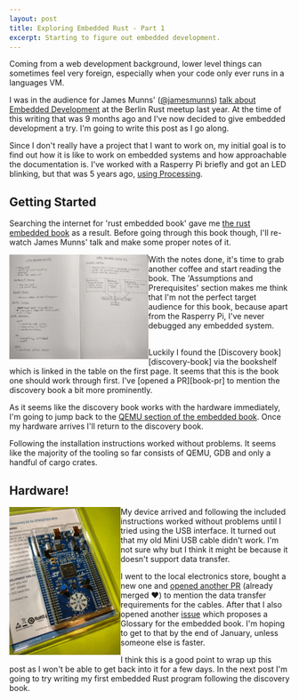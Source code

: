 ```yaml
---
layout: post
title: Exploring Embedded Rust - Part 1
excerpt: Starting to figure out embedded development.
---
```


Coming from a web development background, lower level things can sometimes feel very
foreign, especially when your code only ever runs in a languages VM.

I was in the audience for James Munns' ([@jamesmunns]) [talk about Embedded
Development][youtube] at the Berlin Rust meetup last year. At the time of this
writing that was 9 months ago and I've now decided to give embedded development
a try. I'm going to write this post as I go along.

Since I don't really have a project that I want to work on, my initial goal is
to find out how it is like to work on embedded systems and how approachable the
documentation is. I've worked with a Rasperry Pi briefly and got an LED
blinking, but that was 5 years ago, [using Processing][Processing].

## Getting Started

Searching the internet for 'rust embedded book' gave me [the
rust embedded book][the_book] as a result. Before going through this book
though, I'll re-watch James Munns' talk and make some proper notes of it.

<a href="/assets/images/posts/2020/life-before-main-notes.jpg" class="thumbnail" style="float: left">
  <img src="/assets/images/posts/2020/life-before-main-notes.jpg" alt="screenshot" width="250" />
</a>

With the notes done, it's time to grab another coffee and start reading the
book. The 'Assumptions and Prerequisites' section makes me think that I'm not
the perfect target audience for this book, because apart from the Rasperry Pi,
I've never debugged any embedded system.

<br>
Luckily I found the [Discovery book][discovery-book] via the bookshelf which is
linked in the table on the first page. It seems that this is the book one should
work through first. I've [opened a PR][book-pr] to mention the discovery book a bit more
prominently.

As it seems like the discovery book works with the hardware immediately, I'm
going to jump back to the [QEMU section of the embedded book][qemu]. Once my
hardware arrives I'll return to the discovery book.

Following the installation instructions worked without problems. It seems like
the majority of the tooling so far consists of QEMU, GDB and only a handful of cargo
crates.


## Hardware!

<a href="/assets/images/posts/2020/discovery.jpg" class="thumbnail" style="float: left">
  <img src="/assets/images/posts/2020/discovery.jpg" alt="screenshot" width="200" />
</a>

My device arrived and following the included instructions worked without
problems until I tried using the USB interface. It turned out that my old Mini
USB cable didn't work. I'm not sure why but I think it might be because it
doesn't support data transfer.


I went to the local electronics store, bought a new one and [opened another
PR][discovery-pr] (already merged :heart:) to mention the data transfer requirements for the cables.
After that I also opened another [issue][glossary-issue] which proposes a
Glossary for the embedded book. I'm hoping to get to that by the end of January,
unless someone else is faster.



I think this is a good point to wrap up this post as I won't be able to get back
into it for a few days. In the next post I'm going to try writing my first embedded
Rust program following the discovery book.

[Processing]: https://processing.org/
[the_book]: https://rust-embedded.github.io/book/intro/index.html
[youtube]: https://www.youtube.com/watch?v=RIHVoNDxNuk
[img-notes]: /assets/images/posts/2020/life-before-main-notes.jpg
[img-discovery]: /assets/images/posts/2020/discovery.jpg
[@jamesmunns]: https://github.com/jamesmunns
[book-pr]: https://github.com/rust-embedded/book/pull/219
[glossary-issue]: https://github.com/rust-embedded/book/issues/220
[discovery-pr]: https://github.com/rust-embedded/discovery/pull/201
[discovery-book]: https://docs.rust-embedded.org/discovery/index.html
[qemu]: https://rust-embedded.github.io/book/start/qemu.html
